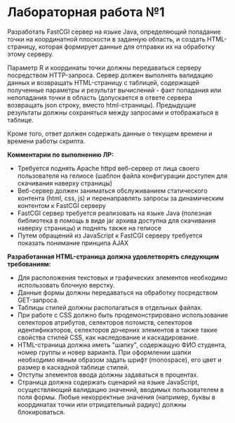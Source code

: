 # Лабораторная работа №1

Разработать FastCGI сервер на языке Java, определяющий попадание точки на координатной плоскости в заданную область, и создать HTML-страницу, которая формирует данные для отправки их на обработку этому серверу.

Параметр R и координаты точки должны передаваться серверу посредством HTTP-запроса.
Сервер должен выполнять валидацию данных и возвращать HTML-страницу с таблицей, содержащей полученные параметры и результат вычислений - факт попадания или непопадания точки в область (допускается в ответе сервера возвращать json строку, вместо html-страницы).
Предыдущие результаты должны сохраняться между запросами и отображаться в таблице.

Кроме того, ответ должен содержать данные о текущем времени и времени работы скрипта.

**Комментарии по выполнению ЛР:**

- Требуется поднять Apache httpd веб-сервер от лица своего пользователя на гелиосе (шаблон файла конфигурации доступен для скачивания наверху страницы)
- Веб-сервер должен заниматься обслуживанием статического контента (html, css, js) и перенаправлять запросы за динамическим контентом к FastCGI серверу
- FastCGI сервер требуется реализовать на языке Java (полезная библиотека в помощь в виде jar архива доступна для скачивания наверху страницы) и поднять также на гелиосе
- Путем обращений из JavaScript к FastCGI серверу требуется показать понимание принципа AJAX

**Разработанная HTML-страница должна удовлетворять следующим требованиям:**

- Для расположения текстовых и графических элементов необходимо использовать блочную верстку.
- Данные формы должны передаваться на обработку посредством GET-запроса.
- Таблицы стилей должны располагаться в отдельных файлах.
- При работе с CSS должно быть продемонстрировано использование селекторов атрибутов, селекторов потомств, селекторов идентификаторов, селекторов дочерних элементов а также такие свойства стилей CSS, как наследование и каскадирование.
- HTML-страница должна иметь "шапку", содержащую ФИО студента, номер группы и новер варианта. При оформлении шапки необходимо явным образом задать шрифт (monospace), его цвет и размер в каскадной таблице стилей.
- Отступы элементов ввода должны задаваться в процентах.
- Страница должна содержать сценарий на языке JavaScript, осуществляющий валидацию значений, вводимых пользователем в поля формы. Любые некорректные значения (например, буквы в координатах точки или отрицательный радиус) должны блокироваться.
